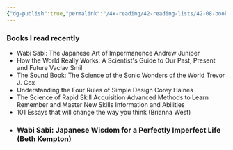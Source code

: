 ```yaml
---
{"dg-publish":true,"permalink":"/4x-reading/42-reading-lists/42-08-books-read-recently/"}
---
```



### Books I read recently
- Wabi Sabi: The Japanese Art of Impermanence	Andrew Juniper
- How the World Really Works: A Scientist's Guide to Our Past, Present and Future	Vaclav Smil
- The Sound Book: The Science of the Sonic Wonders of the World	Trevor J. Cox
- Understanding the Four Rules of Simple Design	Corey Haines
- The Science of Rapid Skill Acquisition Advanced Methods to Learn Remember and Master New Skills Information and Abilities
- 101 Essays that will change the way you think (Brianna West)
- ### Wabi Sabi: Japanese Wisdom for a Perfectly Imperfect Life (Beth Kempton)
